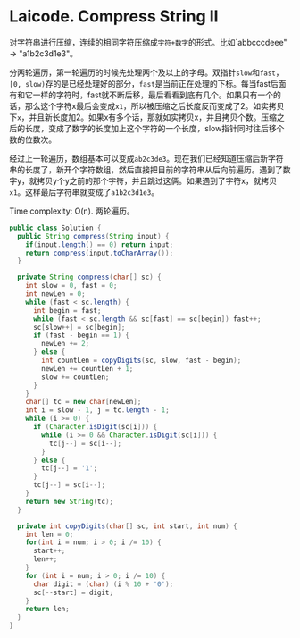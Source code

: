 # Laicode. Compress String II

对字符串进行压缩，连续的相同字符压缩成`字符+数字`的形式。比如`abbcccdeee" -> "a1b2c3d1e3"。

分两轮遍历，第一轮遍历的时候先处理两个及以上的字母。双指针`slow`和`fast`，`[0, slow)`存的是已经处理好的部分，`fast`是当前正在处理的下标。每当fast后面有和它一样的字符时，fast就不断后移，最后看看到底有几个。如果只有一个的话，那么这个字符x最后会变成`x1`，所以被压缩之后长度反而变成了2。如实拷贝下`x`，并且新长度加2。如果x有多个话，那就如实拷贝x，并且拷贝个数。压缩之后的长度，变成了数字的长度加上这个字符的一个长度，slow指针同时往后移个数的位数次。

经过上一轮遍历，数组基本可以变成`ab2c3de3`。现在我们已经知道压缩后新字符串的长度了，新开个字符数组，然后直接把目前的字符串从后向前遍历。遇到了数字y，就拷贝y个y之前的那个字符，并且跳过这俩。如果遇到了字符x，就拷贝`x1`。这样最后字符串就变成了`a1b2c3d1e3`。

Time complexity: O(n). 两轮遍历。

```java
public class Solution {
  public String compress(String input) {
    if(input.length() == 0) return input;
    return compress(input.toCharArray());
  }

  private String compress(char[] sc) {
    int slow = 0, fast = 0;
    int newLen = 0;
    while (fast < sc.length) {
      int begin = fast;
      while (fast < sc.length && sc[fast] == sc[begin]) fast++;
      sc[slow++] = sc[begin];
      if (fast - begin == 1) {
        newLen += 2;
      } else {
        int countLen = copyDigits(sc, slow, fast - begin);
        newLen += countLen + 1;
        slow += countLen;
      }
    }
    char[] tc = new char[newLen];
    int i = slow - 1, j = tc.length - 1;
    while (i >= 0) {
      if (Character.isDigit(sc[i])) {
        while (i >= 0 && Character.isDigit(sc[i])) {
          tc[j--] = sc[i--];
        }
      } else {
        tc[j--] = '1';
      }
      tc[j--] = sc[i--];
    }
    return new String(tc);
  }

  private int copyDigits(char[] sc, int start, int num) {
    int len = 0;
    for(int i = num; i > 0; i /= 10) {
      start++;
      len++;
    }
    for (int i = num; i > 0; i /= 10) {
      char digit = (char) (i % 10 + '0');
      sc[--start] = digit;
    }
    return len;
  }
}
```